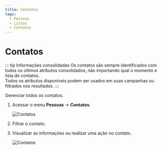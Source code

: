 ```yaml
---
title: Contatos
tags:
  - Pessoas
  - Listas
  - Contatos
---
```

# Contatos

::: tip Informações consolidadas
Os contatos são sempre identificados com todos os últimos atributos consolidados, não importando qual o momento e lista de contatos.<br>
Todos os atributos disponíveis podem ser usados em suas campanhas ou filtrados nos resultados.
:::

Gerenciar todos os contatos.

1. Acessar o menu **Pessoas** -> **Contatos**.

   ![Contatos](https://cdn.phishx.io/phishx-docs/images/phishx_lists_contacts_01.webp)

2. Filtrar o contato.

3. Visualizar as informações ou realizar uma ação no contato.

   ![Contatos](https://cdn.phishx.io/phishx-docs/images/phishx_lists_contacts_02.webp)
